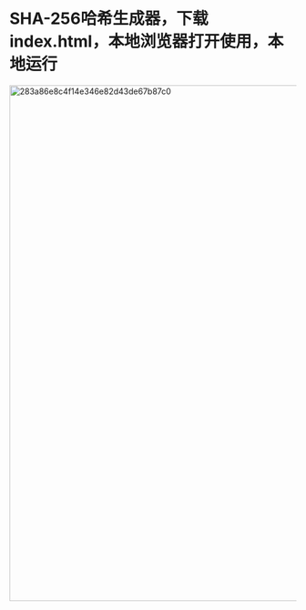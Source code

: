 # SHA-256哈希生成器，下载index.html，本地浏览器打开使用，本地运行
<img width="1512" height="905" alt="283a86e8c4f14e346e82d43de67b87c0" src="https://github.com/user-attachments/assets/4be61a12-4b13-4ef7-b7bb-ac506cf0263f" />
